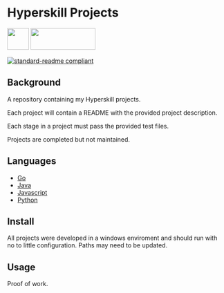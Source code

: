 # Hyperskill Projects

<p>
<img src="https://github.com/sudo-adduser-jordan/Hyperskill-Projects/blob/main/pluginIcon.png" width="50" height="50">
<img src=https://github.com/sudo-adduser-jordan/Hyperskill-Projects/blob/main/Hyperskill_Logo.svg?sanitize=true" width="150" height="50"> 
</p>

[![standard-readme compliant](https://img.shields.io/badge/readme%20style-standard-brightgreen.svg)](https://github.com/RichardLitt/standard-readme)

## Background

A repository containing my Hyperskill projects.

Each project will contain a README with the provided project description.

Each stage in a project must pass the provided test files.

Projects are completed but not maintained. 

## Languages

- [Go](https://github.com/sudo-adduser-jordan/Hyperskill-Projects/tree/main/Go%20Projects)
- [Java](https://github.com/sudo-adduser-jordan/Hyperskill-Projects/tree/main/Java%20Projects)
- [Javascript](https://github.com/sudo-adduser-jordan/Hyperskill-Projects/tree/main/Javascript%20Projects)
- [Python](https://github.com/sudo-adduser-jordan/Hyperskill-Projects/tree/main/Python%20Projects)

## Install

All projects were developed in a windows enviroment and should run with no to little configuration. Paths may need to be updated.

## Usage

Proof of work.
